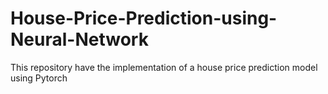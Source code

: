 # House-Price-Prediction-using-Neural-Network
This repository have the implementation of a house price prediction model using Pytorch
